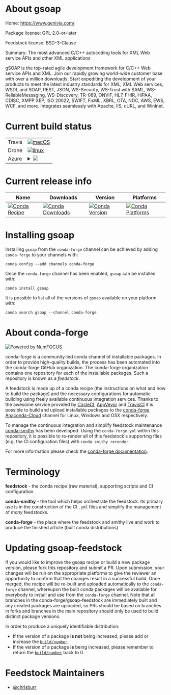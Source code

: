 About gsoap
===========

Home: https://www.genivia.com/

Package license: GPL-2.0-or-later

Feedstock license: BSD-3-Clause

Summary: The most advanced C/C++ autocoding tools for XML Web service APIs and other XML applications

gSOAP is the top-rated agile development framework for C/C++ Web service
APIs and XML. Join our rapidly growing world-wide customer base with
over a million downloads. Start expediting the development of your
products to meet the latest industry standards for XML, XML Web services,
WSDL and SOAP, REST, JSON, WS-Security, WS-Trust with SAML,
WS-ReliableMessaging, WS-Discovery, TR-069, ONVIF, HL7, FHIR, HIPAA,
CDISC, XMPP XEP, ISO 20022, SWIFT, FixML, XBRL, OTA, NDC, AWS, EWS, WCF,
and more. Integrates seamlessly with Apache, IIS, cURL, and WinInet.


Current build status
====================


<table><tr>
    <td>Travis</td>
    <td>
      <a href="https://travis-ci.com/conda-forge/gsoap-feedstock">
        <img alt="macOS" src="https://img.shields.io/travis/com/conda-forge/gsoap-feedstock/master.svg?label=macOS">
      </a>
    </td>
  </tr><tr>
    <td>Drone</td>
    <td>
      <a href="https://cloud.drone.io/conda-forge/gsoap-feedstock">
        <img alt="linux" src="https://img.shields.io/drone/build/conda-forge/gsoap-feedstock/master.svg?label=Linux">
      </a>
    </td>
  </tr>
    
  <tr>
    <td>Azure</td>
    <td>
      <details>
        <summary>
          <a href="https://dev.azure.com/conda-forge/feedstock-builds/_build/latest?definitionId=6430&branchName=master">
            <img src="https://dev.azure.com/conda-forge/feedstock-builds/_apis/build/status/gsoap-feedstock?branchName=master">
          </a>
        </summary>
        <table>
          <thead><tr><th>Variant</th><th>Status</th></tr></thead>
          <tbody><tr>
              <td>linux_64</td>
              <td>
                <a href="https://dev.azure.com/conda-forge/feedstock-builds/_build/latest?definitionId=6430&branchName=master">
                  <img src="https://dev.azure.com/conda-forge/feedstock-builds/_apis/build/status/gsoap-feedstock?branchName=master&jobName=linux&configuration=linux_64_" alt="variant">
                </a>
              </td>
            </tr><tr>
              <td>linux_aarch64</td>
              <td>
                <a href="https://dev.azure.com/conda-forge/feedstock-builds/_build/latest?definitionId=6430&branchName=master">
                  <img src="https://dev.azure.com/conda-forge/feedstock-builds/_apis/build/status/gsoap-feedstock?branchName=master&jobName=linux&configuration=linux_aarch64_" alt="variant">
                </a>
              </td>
            </tr><tr>
              <td>linux_ppc64le</td>
              <td>
                <a href="https://dev.azure.com/conda-forge/feedstock-builds/_build/latest?definitionId=6430&branchName=master">
                  <img src="https://dev.azure.com/conda-forge/feedstock-builds/_apis/build/status/gsoap-feedstock?branchName=master&jobName=linux&configuration=linux_ppc64le_" alt="variant">
                </a>
              </td>
            </tr><tr>
              <td>osx_64</td>
              <td>
                <a href="https://dev.azure.com/conda-forge/feedstock-builds/_build/latest?definitionId=6430&branchName=master">
                  <img src="https://dev.azure.com/conda-forge/feedstock-builds/_apis/build/status/gsoap-feedstock?branchName=master&jobName=osx&configuration=osx_64_" alt="variant">
                </a>
              </td>
            </tr>
          </tbody>
        </table>
      </details>
    </td>
  </tr>
</table>

Current release info
====================

| Name | Downloads | Version | Platforms |
| --- | --- | --- | --- |
| [![Conda Recipe](https://img.shields.io/badge/recipe-gsoap-green.svg)](https://anaconda.org/conda-forge/gsoap) | [![Conda Downloads](https://img.shields.io/conda/dn/conda-forge/gsoap.svg)](https://anaconda.org/conda-forge/gsoap) | [![Conda Version](https://img.shields.io/conda/vn/conda-forge/gsoap.svg)](https://anaconda.org/conda-forge/gsoap) | [![Conda Platforms](https://img.shields.io/conda/pn/conda-forge/gsoap.svg)](https://anaconda.org/conda-forge/gsoap) |

Installing gsoap
================

Installing `gsoap` from the `conda-forge` channel can be achieved by adding `conda-forge` to your channels with:

```
conda config --add channels conda-forge
```

Once the `conda-forge` channel has been enabled, `gsoap` can be installed with:

```
conda install gsoap
```

It is possible to list all of the versions of `gsoap` available on your platform with:

```
conda search gsoap --channel conda-forge
```


About conda-forge
=================

[![Powered by NumFOCUS](https://img.shields.io/badge/powered%20by-NumFOCUS-orange.svg?style=flat&colorA=E1523D&colorB=007D8A)](http://numfocus.org)

conda-forge is a community-led conda channel of installable packages.
In order to provide high-quality builds, the process has been automated into the
conda-forge GitHub organization. The conda-forge organization contains one repository
for each of the installable packages. Such a repository is known as a *feedstock*.

A feedstock is made up of a conda recipe (the instructions on what and how to build
the package) and the necessary configurations for automatic building using freely
available continuous integration services. Thanks to the awesome service provided by
[CircleCI](https://circleci.com/), [AppVeyor](https://www.appveyor.com/)
and [TravisCI](https://travis-ci.com/) it is possible to build and upload installable
packages to the [conda-forge](https://anaconda.org/conda-forge)
[Anaconda-Cloud](https://anaconda.org/) channel for Linux, Windows and OSX respectively.

To manage the continuous integration and simplify feedstock maintenance
[conda-smithy](https://github.com/conda-forge/conda-smithy) has been developed.
Using the ``conda-forge.yml`` within this repository, it is possible to re-render all of
this feedstock's supporting files (e.g. the CI configuration files) with ``conda smithy rerender``.

For more information please check the [conda-forge documentation](https://conda-forge.org/docs/).

Terminology
===========

**feedstock** - the conda recipe (raw material), supporting scripts and CI configuration.

**conda-smithy** - the tool which helps orchestrate the feedstock.
                   Its primary use is in the construction of the CI ``.yml`` files
                   and simplify the management of *many* feedstocks.

**conda-forge** - the place where the feedstock and smithy live and work to
                  produce the finished article (built conda distributions)


Updating gsoap-feedstock
========================

If you would like to improve the gsoap recipe or build a new
package version, please fork this repository and submit a PR. Upon submission,
your changes will be run on the appropriate platforms to give the reviewer an
opportunity to confirm that the changes result in a successful build. Once
merged, the recipe will be re-built and uploaded automatically to the
`conda-forge` channel, whereupon the built conda packages will be available for
everybody to install and use from the `conda-forge` channel.
Note that all branches in the conda-forge/gsoap-feedstock are
immediately built and any created packages are uploaded, so PRs should be based
on branches in forks and branches in the main repository should only be used to
build distinct package versions.

In order to produce a uniquely identifiable distribution:
 * If the version of a package **is not** being increased, please add or increase
   the [``build/number``](https://conda.io/docs/user-guide/tasks/build-packages/define-metadata.html#build-number-and-string).
 * If the version of a package **is** being increased, please remember to return
   the [``build/number``](https://conda.io/docs/user-guide/tasks/build-packages/define-metadata.html#build-number-and-string)
   back to 0.

Feedstock Maintainers
=====================

* [@chrisburr](https://github.com/chrisburr/)

